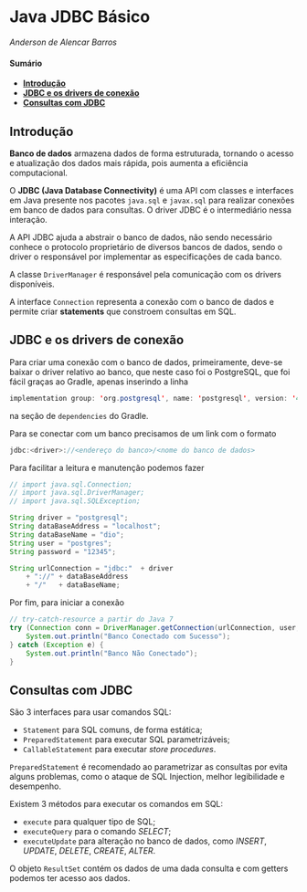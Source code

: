 # Java JDBC Básico

*Anderson de Alencar Barros*

#### Sumário

- **[Introdução](#1)**
- **[JDBC e os drivers de conexão](#2)**
- **[Consultas com JDBC](#3)**

## Introdução <a name="1"></a>

**Banco de dados** armazena dados de forma estruturada, tornando o acesso e atualização dos dados mais rápida, pois aumenta a eficiência computacional.

O **JDBC (Java Database Connectivity)** é uma API com classes e interfaces em Java presente nos pacotes `java.sql` e `javax.sql` para realizar conexões em banco de dados para consultas. O driver JDBC é o intermediário nessa interação.

A API JDBC ajuda a abstrair o banco de dados, não sendo necessário conhece o protocolo proprietário de diversos bancos de dados, sendo o driver o responsável por implementar as especificações de cada banco. 

A classe `DriverManager` é responsável pela comunicação com os drivers disponíveis.

A interface `Connection` representa a conexão com o banco de dados e permite criar **statements** que constroem consultas em SQL.

## JDBC e os drivers de conexão <a name="2"></a>

Para criar uma conexão com o banco de dados, primeiramente, deve-se baixar o driver relativo ao banco, que neste caso foi o PostgreSQL, que foi fácil graças ao Gradle, apenas inserindo a linha 

```java
implementation group: 'org.postgresql', name: 'postgresql', version: '42.2.19'
```

na seção de `dependencies` do Gradle.

Para se conectar com um banco precisamos de um link com o formato

```java
jdbc:<driver>://<endereço do banco>/<nome do banco de dados>
```

Para facilitar a leitura e manutenção podemos fazer

```java
// import java.sql.Connection;
// import java.sql.DriverManager;
// import java.sql.SQLException;

String driver = "postgresql";
String dataBaseAddress = "localhost";
String dataBaseName = "dio";
String user = "postgres";
String password = "12345";

String urlConnection = "jdbc:"  + driver
    + "://" + dataBaseAddress
    + "/"   + dataBaseName;
```

Por fim, para iniciar a conexão

```java
// try-catch-resource a partir do Java 7
try (Connection conn = DriverManager.getConnection(urlConnection, user, password)) {
    System.out.println("Banco Conectado com Sucesso");
} catch (Exception e) {
    System.out.println("Banco Não Conectado");
}
```

## Consultas com JDBC <a name="3"></a>

São 3 interfaces para usar comandos SQL:

- `Statement` para SQL comuns, de forma estática;
- `PreparedStatement` para executar SQL parametrizáveis;
- `CallableStatement` para executar *store procedures*.

`PreparedStatement` é recomendado ao parametrizar as consultas por evita alguns problemas, como o ataque de SQL Injection, melhor legibilidade e desempenho.

Existem 3 métodos para executar os comandos em SQL:

- `execute` para qualquer tipo de SQL;
- `executeQuery` para o comando *SELECT*;
- `executeUpdate` para alteração no banco de dados, como *INSERT*, *UPDATE*, *DELETE*, *CREATE*, *ALTER*.

O objeto `ResultSet` contém os dados de uma dada consulta e com getters podemos ter acesso aos dados.